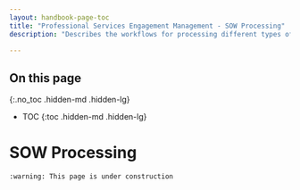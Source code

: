 ```yaml
---
layout: handbook-page-toc
title: "Professional Services Engagement Management - SOW Processing"
description: "Describes the workflows for processing different types of SOWs."

---
```


## On this page
{:.no_toc .hidden-md .hidden-lg}

- TOC
{:toc .hidden-md .hidden-lg}

# SOW Processing

`:warning: This page is under construction` 